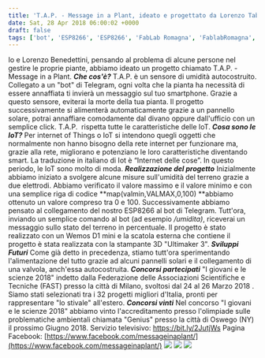 ```yaml
---
title: 'T.A.P. - Message in a Plant, ideato e progettato da Lorenzo Tabarrini e Lorenzo Benedettini'
date: Sat, 28 Apr 2018 06:00:02 +0000
draft: false
tags: ['bot', 'ESP8266', 'ESP8266', 'FabLab Romagna', 'FablabRomagna', 'FAST', 'IoT', 'makerspace Rimini', 'Milano', 'NY', 'pannello solare', 'piante', 'Telegram', 'valvola', 'Wemos']
---
```


Io e Lorenzo Benedettini, pensando al problema di alcune persone nel gestire le proprie piante, abbiamo ideato un progetto chiamato T.A.P. - Message in a Plant. **_Che cos'è?_** T.A.P. è un sensore di umidità autocostruito. Collegato a un "bot" di Telegram, ogni volta che la pianta ha necessità di essere annaffiata ti invierà un messaggio sul tuo smartphone. Grazie a questo sensore, eviterai la morte della tua pianta. Il progetto successivamente si alimenterà automaticamente grazie a un pannello solare, potrai annaffiare comodamente dal divano oppure dall'ufficio con un semplice click. T.A.P.  rispetta tutte le caratteristiche delle IoT. **_Cosa sono le IoT?_** Per internet of Things o IoT si intendono quegli oggetti che normalmente non hanno bisogno della rete internet per funzionare ma, grazie alla rete, migliorano e potenziano le loro caratteristiche diventando smart. La traduzione in italiano di Iot è “Internet delle cose”. In questo periodo, le IoT sono molto di moda. **_Realizzazione del progetto_** Inizialmente abbiamo iniziato a svolgere alcune misure sull'umidità del terreno grazie a due elettrodi. Abbiamo verificato il valore massimo e il valore minimo e con una semplice riga di codice **map(valmin,VALMAX,0,100) **abbiamo ottenuto un valore compreso tra 0 e 100. Successivamente abbiamo pensato al collegamento del nostro ESP8266 al bot di Telegram. Tutt'ora, inviando un semplice comando al bot (ad esempio _/umidita)_, riceverai un messaggio sullo stato del terreno in percentuale. Il progetto è stato realizzato con un Wemos D1 mini e la scatola esterna che contiene il progetto è stata realizzata con la stampante 3D "Ultimaker 3". **_Sviluppi Futuri_** Come già detto in precedenza, stiamo tutt'ora sperimentando l'alimentazione del tutto grazie ad alcuni pannelli solari e il collegamento di una valvola, anch'essa autocostruita. _**Concorsi partecipati**_ "I giovani e le scienze 2018" indetto dalla Federazione delle Associazioni Scientifiche e Tecniche (FAST) presso la città di Milano, svoltosi dal 24 al 26 Marzo 2018 . Siamo stati selezionati tra i 32 progetti migliori d'Italia, pronti per rappresentare "lo stivale" all'estero. _**Concorsi vinti**_ Nel concorso "I giovani e le scienze 2018" abbiamo vinto l'accreditamento presso l'olimpiade sulle problematiche ambientali chiamata "Genius" presso la città di Oswego (NY) il prossimo Giugno 2018. Servizio televisivo: https://bit.ly/2JutjWs Pagina Facebook: [https://www.facebook.com/messageinaplant/](https://www.facebook.com/messageinaplant/) [![](http://fablabromagna.org/blog/wp-content/uploads/2018/04/DSC_0159-300x199.jpg)](http://fablabromagna.org/blog/wp-content/uploads/2018/04/DSC_0159.jpg) [![](http://fablabromagna.org/blog/wp-content/uploads/2018/04/B-300x199.jpg)](http://fablabromagna.org/blog/wp-content/uploads/2018/04/B.jpg) [![](http://fablabromagna.org/blog/wp-content/uploads/2018/04/DSC_0323-199x300.jpg)](http://fablabromagna.org/blog/wp-content/uploads/2018/04/DSC_0323.jpg)